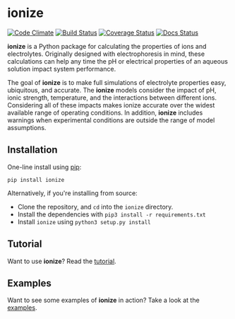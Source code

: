 ionize
=====
[![Code Climate](https://codeclimate.com/github/lewisamarshall/ionize/badges/gpa.svg)](https://codeclimate.com/github/lewisamarshall/ionize) [![Build Status](https://travis-ci.org/lewisamarshall/ionize.svg?branch=master)](https://travis-ci.org/lewisamarshall/ionize)  [![Coverage Status](https://coveralls.io/repos/lewisamarshall/ionize/badge.svg?branch=master&service=github)](https://coveralls.io/github/lewisamarshall/ionize?branch=master) [![Docs Status](https://readthedocs.org/projects/ionize/badge/?version=latest)](https://ionize.readthedocs.org)

**ionize** is a Python package for calculating the properties of ions and
electrolytes. Originally designed with electrophoresis in mind,
these calculations can help any time the pH or electrical properties of an
aqueous solution impact system performance.

The goal of **ionize** is to make full simulations of electrolyte properties
easy, ubiquitous, and accurate. The **ionize** models consider the impact of pH,
ionic strength, temperature, and the interactions between different ions.
Considering all of these impacts makes ionize accurate over the widest
available range of operating conditions. In addition, **ionize** includes
warnings when experimental conditions are outside the range of model
assumptions.

Installation
------------
One-line install using [pip](https://pypi.python.org/pypi/pip):

    pip install ionize

Alternatively, if you're installing from source:
- Clone the repository, and `cd` into the `ionize` directory.
- Install the dependencies with `pip3 install -r requirements.txt`
- Install `ionize` using `python3 setup.py install`

Tutorial
--------
Want to use **ionize**? Read the [tutorial][tutorial].

Examples
--------
Want to see some examples of **ionize** in action? Take a look at the
[examples][examples].

[peakmaster]: http://web.natur.cuni.cz/gas/ "Peakmaster"
[Spresso]: http://stanfordspresso.blogspot.com/ "Spresso"
[STEEP]: http://microfluidics.stanford.edu/download/ "STEEP"
[tutorial]: ./tutorial.ipynb  "ionize Tutorial"
[examples]: ./examples.ipynb  "ionize Examples"
